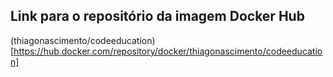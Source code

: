 ## Link para o repositório da imagem Docker Hub

(thiagonascimento/codeeducation)[https://hub.docker.com/repository/docker/thiagonascimento/codeeducation]
